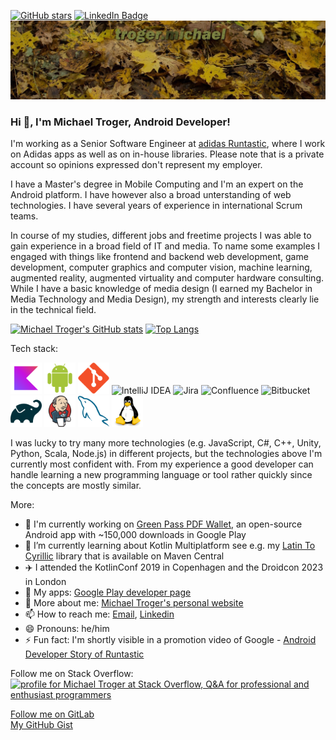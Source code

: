 [![GitHub stars](https://img.shields.io/github/stars/michaeltroger?style=flat)](https://github.com/michaeltroger) [![LinkedIn Badge](https://img.shields.io/badge/LinkedIn-Profile-informational?style=flat&logo=linkedin&logoColor=white&color=0D76A8)](https://www.linkedin.com/in/michaeltroger/)
[![Header](header.jpg)](https://github.com/michaeltroger)
### Hi 👋, I'm Michael Troger, Android Developer!
I'm working as a Senior Software Engineer at [adidas Runtastic](https://www.runtastic.com), where I work on Adidas apps as well as on in-house libraries. Please note that is a private account so opinions expressed don't represent my employer.

I have a Master's degree in Mobile Computing and I'm an expert on the Android platform. I have however also a broad unterstanding of web technologies. I have several years of experience in international Scrum teams. 

In course of my studies, different jobs and freetime projects I was able to gain experience in a broad field of IT and media. To name some examples I engaged with things like frontend and backend web development, game development, computer graphics and computer vision, machine learning, augmented reality, augmented virtuality and computer hardware consulting. While I have a basic knowledge of media design (I earned my Bachelor in Media Technology and Media Design), my strength and interests clearly lie in the technical field. 

[![Michael Troger's GitHub stats](https://github-readme-stats.vercel.app/api?username=michaeltroger&count_private=true)](https://github.com/michaeltroger) [![Top Langs](https://github-readme-stats.vercel.app/api/top-langs/?username=michaeltroger&layout=compact)](https://github.com/michaeltroger)


Tech stack:

<img src="https://raw.githubusercontent.com/devicons/devicon/master/icons/kotlin/kotlin-original.svg" alt="Kotlin" title="Kotlin" width="50" height="50"/> <img src="https://raw.githubusercontent.com/devicons/devicon/master/icons/android/android-original.svg" alt="Android" title="Android" width="50" height="50"/> <img src="https://raw.githubusercontent.com/devicons/devicon/master/icons/git/git-original.svg" alt="Git" title="Git" width="50" height="50"/> <img src="https://cdn.worldvectorlogo.com/logos/intellij-idea-1.svg" alt="IntelliJ IDEA" title="IntelliJ IDEA" width="50" height="50"/> <img src="https://cdn.worldvectorlogo.com/logos/jira-3.svg" alt="Jira" title="Jira" width="50" height="50"/> <img src="https://seeklogo.com/images/C/confluence-logo-D9B07137C2-seeklogo.com.png" alt="Confluence" title="Confluence" width="50" height="50"/> <img src="https://cdn.worldvectorlogo.com/logos/bitbucket-icon.svg" alt="Bitbucket" title="Bitbucket" width="50" height="50"/> <img src="https://raw.githubusercontent.com/devicons/devicon/master/icons/gradle/gradle-original.svg" alt="Gradle" title="Gradle" width="50" height="50"/> <img src="https://raw.githubusercontent.com/devicons/devicon/master/icons/jenkins/jenkins-original.svg" alt="Jenkins" title="Jenkins" width="50" height="50"/> <img src="https://raw.githubusercontent.com/devicons/devicon/master/icons/mysql/mysql-original.svg" alt="MySQL" title="MySQL" width="50" height="50"/> <img src="https://raw.githubusercontent.com/devicons/devicon/master/icons/linux/linux-original.svg" alt="Linux" title="Linux" width="50" height="50"/>

I was lucky to try many more technologies (e.g. JavaScript, C#, C++, Unity, Python, Scala, Node.js) in different projects, but the technologies above I'm currently most confident with. From my experience a good developer can handle learning a new programming language or tool rather quickly since the concepts are mostly similar.

More:
- 🔭 I'm currently working on [Green Pass PDF Wallet](https://github.com/michaeltroger/greenpass-android), an open-source Android app with ~150,000 downloads in Google Play
- 🌱 I’m currently learning about Kotlin Multiplatform see e.g. my [Latin To Cyrillic](https://github.com/michaeltroger/latin-to-cyrillic) library that is available on Maven Central
- ✈️ I attended the KotlinConf 2019 in Copenhagen and the Droidcon 2023 in London
- 📱 My apps: [Google Play developer page](https://play.google.com/store/apps/dev?id=8534329847513004090)
- 💬 More about me: [Michael Troger's personal website](https://michaeltroger.com)
- 📫 How to reach me: [Email](mailto:github@troger.app), [Linkedin](https://www.linkedin.com/in/michaeltroger/)
- 😄 Pronouns: he/him
- ⚡ Fun fact: I'm shortly visible in a promotion video of Google - [Android Developer Story of Runtastic](https://www.youtube.com/watch?v=u7srmOZyhDE)

Follow me on Stack Overflow:
<br>
<a href="https://stackoverflow.com/users/5155371/michael-troger"><img src="https://stackoverflow.com/users/flair/5155371.png" width="208" height="58" alt="profile for Michael Troger at Stack Overflow, Q&amp;A for professional and enthusiast programmers" title="profile for Michael Troger at Stack Overflow, Q&amp;A for professional and enthusiast programmers"></a>

[Follow me on GitLab](https://gitlab.com/michaeltroger)
<br>
[My GitHub Gist](https://gist.github.com/michaeltroger)
